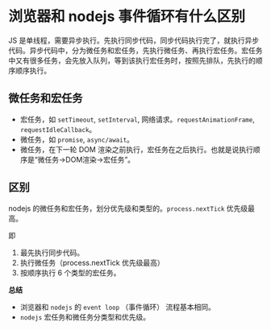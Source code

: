 # 浏览器和 nodejs 事件循环有什么区别

JS 是单线程，需要异步执行。先执行同步代码，同步代码执行完了，就执行异步代码。异步代码中，分为微任务和宏任务，先执行微任务、再执行宏任务。宏任务中又有很多任务，会先放入队列，等到该执行宏任务时，按照先排队，先执行的顺序顺序执行。

## 微任务和宏任务

- 宏任务，如 `setTimeout`, `setInterval`, 网络请求。`requestAnimationFrame`, `requestIdleCallback`。
- 微任务，如 `promise`, `async/await`。
- 微任务，在下一轮 DOM 渲染之前执行，宏任务在之后执行。也就是说执行顺序是“微任务->DOM渲染->宏任务”。

## 区别

nodejs 的微任务和宏任务，划分优先级和类型的。`process.nextTick` 优先级最高。

即
1. 最先执行同步代码。
2. 执行微任务（process.nextTick 优先级最高）
3. 按顺序执行 6 个类型的宏任务。 

**总结**

- 浏览器和 `nodejs` 的 `event loop` （事件循环） 流程基本相同。
- `nodejs` 宏任务和微任务分类型和优先级。